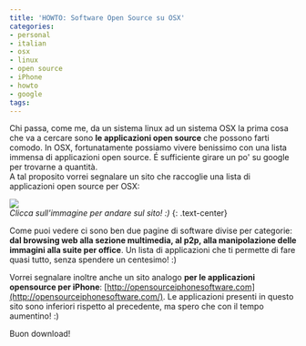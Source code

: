 ```yaml
---
title: 'HOWTO: Software Open Source su OSX'
categories:
- personal
- italian
- osx
- linux
- open source
- iPhone
- howto
- google
tags:
---
```

Chi passa, come me, da un sistema linux ad un sistema OSX la prima cosa che va
a cercare sono **le applicazioni open source** che possono farti comodo. In
OSX, fortunatamente possiamo vivere benissimo con una lista immensa di
applicazioni open source. É sufficiente girare un po' su google per trovarne a
quantità.  
A tal proposito vorrei segnalare un sito che raccoglie una lista di
applicazioni open source per OSX:

[![]({{site.url}}/images/opensourcemac.png)](http://www.opensourcemac.org/)  
_Clicca sull'immagine per andare sul sito! :)_
{: .text-center}

Come puoi vedere ci sono ben due pagine di software divise per categorie:
**dal browsing web alla sezione multimedia, al p2p, alla manipolazione delle
immagini alla suite per office**. Un lista di applicazioni che ti permette di
fare quasi tutto, senza spendere un centesimo! :)

Vorrei segnalare inoltre anche un sito analogo **per le applicazioni
opensource per iPhone**:
[http://opensourceiphonesoftware.com](http://opensourceiphonesoftware.com/).
Le applicazioni presenti in questo sito sono inferiori rispetto al precedente,
ma spero che con il tempo aumentino! :)

Buon download!
